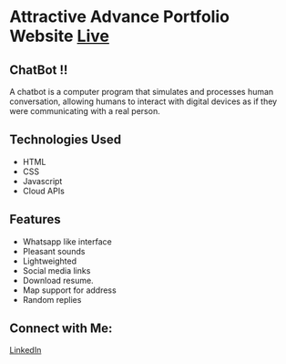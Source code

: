 # Attractive Advance Portfolio Website  [Live](https://gourabdas29.github.io/Chit-Chat-with-Gourab/)

## ChatBot !!

A chatbot is a computer program that simulates and processes human conversation, allowing humans to interact with digital devices as if they were communicating with a real person.

## Technologies Used

- HTML
- CSS
- Javascript
- Cloud APIs

## Features

- Whatsapp like interface
- Pleasant sounds
- Lightweighted
- Social media links
- Download resume.
- Map support for address
- Random replies

## Connect with Me:
[LinkedIn](https://www.linkedin.com/in/gourab-das23/)
